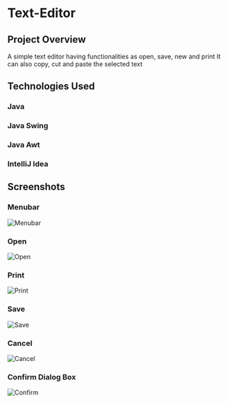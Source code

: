 # Text-Editor

## Project Overview

A simple text editor having functionalities as open, save, new and print
It can also copy, cut and paste the selected text

## Technologies Used

### Java
### Java Swing
### Java Awt
### IntelliJ Idea

## Screenshots

### Menubar
![Menubar](https://user-images.githubusercontent.com/116621224/197739316-b16667cb-6aba-4ae3-b1df-83ba5438b503.PNG)

### Open
![Open](https://user-images.githubusercontent.com/116621224/197739318-ddbf124b-76d3-4efa-907d-38b18fd4df7d.PNG)

### Print
![Print](https://user-images.githubusercontent.com/116621224/197740527-86684a61-387f-436d-93b6-0973ff40e0d8.PNG)

### Save
![Save](https://user-images.githubusercontent.com/116621224/197740536-e401b5a7-3d3e-4fe4-8880-0842460db295.PNG)

### Cancel
![Cancel](https://user-images.githubusercontent.com/116621224/197739300-bc295383-6111-43d0-be51-9e2eee35dedc.PNG)

### Confirm Dialog Box
![Confirm](https://user-images.githubusercontent.com/116621224/197739311-cc9519df-0621-4b6a-b132-39eff8337135.PNG)
